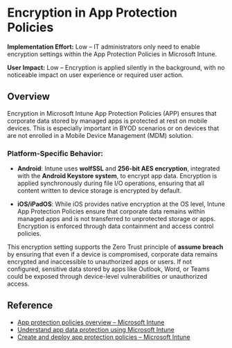 # Encryption in App Protection Policies

**Implementation Effort:** Low – IT administrators only need to enable encryption settings within the App Protection Policies in Microsoft Intune.

**User Impact:** Low – Encryption is applied silently in the background, with no noticeable impact on user experience or required user action.

## Overview

Encryption in Microsoft Intune App Protection Policies (APP) ensures that corporate data stored by managed apps is protected at rest on mobile devices. This is especially important in BYOD scenarios or on devices that are not enrolled in a Mobile Device Management (MDM) solution.

### Platform-Specific Behavior:

- **Android**: Intune uses **wolfSSL** and **256-bit AES encryption**, integrated with the **Android Keystore system**, to encrypt app data. Encryption is applied synchronously during file I/O operations, ensuring that all content written to device storage is encrypted by default.

- **iOS/iPadOS**: While iOS provides native encryption at the OS level, Intune App Protection Policies ensure that corporate data remains within managed apps and is not transferred to unprotected storage or apps. Encryption is enforced through data containment and access control policies.

This encryption setting supports the Zero Trust principle of **assume breach** by ensuring that even if a device is compromised, corporate data remains encrypted and inaccessible to unauthorized apps or users. If not configured, sensitive data stored by apps like Outlook, Word, or Teams could be exposed through device-level vulnerabilities or unauthorized access.

## Reference

- [App protection policies overview – Microsoft Intune](https://learn.microsoft.com/en-us/intune/intune-service/apps/app-protection-policy)  
- [Understand app data protection using Microsoft Intune](https://learn.microsoft.com/en-us/microsoft-365/solutions/apps-protect-data-protection?view=o365-worldwide)  
- [Create and deploy app protection policies – Microsoft Intune](https://learn.microsoft.com/en-us/intune/intune-service/apps/app-protection-policies)
